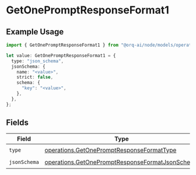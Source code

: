 # GetOnePromptResponseFormat1

## Example Usage

```typescript
import { GetOnePromptResponseFormat1 } from "@orq-ai/node/models/operations";

let value: GetOnePromptResponseFormat1 = {
  type: "json_schema",
  jsonSchema: {
    name: "<value>",
    strict: false,
    schema: {
      "key": "<value>",
    },
  },
};
```

## Fields

| Field                                                                                                              | Type                                                                                                               | Required                                                                                                           | Description                                                                                                        |
| ------------------------------------------------------------------------------------------------------------------ | ------------------------------------------------------------------------------------------------------------------ | ------------------------------------------------------------------------------------------------------------------ | ------------------------------------------------------------------------------------------------------------------ |
| `type`                                                                                                             | [operations.GetOnePromptResponseFormatType](../../models/operations/getonepromptresponseformattype.md)             | :heavy_check_mark:                                                                                                 | N/A                                                                                                                |
| `jsonSchema`                                                                                                       | [operations.GetOnePromptResponseFormatJsonSchema](../../models/operations/getonepromptresponseformatjsonschema.md) | :heavy_check_mark:                                                                                                 | N/A                                                                                                                |